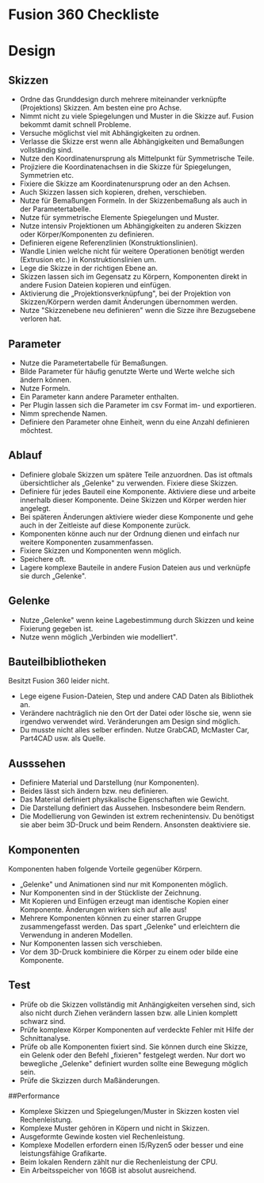 # Fusion 360 Checkliste

# Design

## Skizzen

- Ordne das Grunddesign durch mehrere miteinander verknüpfte (Projektions) Skizzen. Am besten eine pro Achse.
- Nimmt nicht zu viele Spiegelungen und Muster in die Skizze auf. Fusion bekommt damit schnell Probleme.
- Versuche möglichst viel mit Abhängigkeiten zu ordnen.
- Verlasse die Skizze erst wenn alle Abhängigkeiten und Bemaßungen vollständig sind.
- Nutze den Koordinatenursprung als Mittelpunkt für Symmetrische Teile.
- Projiziere die Koordinatenachsen in die Skizze für Spiegelungen, Symmetrien etc.
- Fixiere die Skizze am Koordinatenursprung oder an den Achsen.
- Auch Skizzen lassen sich kopieren, drehen, verschieben.
- Nutze für Bemaßungen Formeln. In der Skizzenbemaßung als auch in der Parametertabelle.
- Nutze für symmetrische Elemente Spiegelungen und Muster.
- Nutze intensiv Projektionen um Abhängigkeiten zu anderen Skizzen oder Körper/Komponenten zu definieren.
- Definieren eigene Referenzlinien (Konstruktionslinien).
- Wandle Linien welche nicht für weitere Operationen benötigt werden (Extrusion etc.) in Konstruktionslinien um.
- Lege die Skizze in der richtigen Ebene an.
- Skizzen lassen sich im Gegensatz zu Körpern, Komponenten direkt in andere Fusion Dateien kopieren und einfügen.
- Aktivierung die „Projektionsverknüpfung", bei der Projektion von Skizzen/Körpern werden damit Änderungen übernommen werden.
- Nutze "Skizzenebene neu definieren" wenn die Sizze ihre Bezugsebene verloren hat.

## Parameter

- Nutze die Parametertabelle für Bemaßungen.
- Bilde Parameter für häufig genutzte Werte und Werte welche sich ändern können.
- Nutze Formeln.
- Ein Parameter kann andere Parameter enthalten.
- Per Plugin lassen sich die Parameter im csv Format im- und exportieren.
- Nimm sprechende Namen.
- Definiere den Parameter ohne Einheit, wenn du eine Anzahl definieren möchtest.

## Ablauf

- Definiere globale Skizzen um spätere Teile anzuordnen. Das ist oftmals übersichtlicher als „Gelenke&quot; zu verwenden. Fixiere diese Skizzen.
- Definiere für jedes Bauteil eine Komponente. Aktiviere diese und arbeite innerhalb dieser Komponente. Deine Skizzen und Körper werden hier angelegt.
- Bei späteren Änderungen aktiviere wieder diese Komponente und gehe auch in der Zeitleiste auf diese Komponente zurück.
- Komponenten könne auch nur der Ordnung dienen und einfach nur weitere Komponenten zusammenfassen.
- Fixiere Skizzen und Komponenten wenn möglich.
- Speichere oft.
- Lagere komplexe Bauteile in andere Fusion Dateien aus und verknüpfe sie durch „Gelenke&quot;.

## Gelenke

- Nutze „Gelenke&quot; wenn keine Lagebestimmung durch Skizzen und keine Fixierung gegeben ist.
- Nutze wenn möglich „Verbinden wie modelliert&quot;.

## Bauteilbibliotheken

Besitzt Fusion 360 leider nicht.

- Lege eigene Fusion-Dateien, Step und andere CAD Daten als Bibliothek an.
- Verändere nachträglich nie den Ort der Datei oder lösche sie, wenn sie irgendwo verwendet wird. Veränderungen am Design sind möglich.
- Du musste nicht alles selber erfinden. Nutze GrabCAD, McMaster Car, Part4CAD usw. als Quelle.

## Ausssehen

- Definiere Material und Darstellung (nur Komponenten).
- Beides lässt sich ändern bzw. neu definieren.
- Das Material definiert physikalische Eigenschaften wie Gewicht.
- Die Darstellung definiert das Aussehen. Insbesondere beim Rendern.
- Die Modellierung von Gewinden ist extrem rechenintensiv. Du benötigst sie aber beim 3D-Druck und beim Rendern. Ansonsten deaktiviere sie.

## Komponenten

Komponenten haben folgende Vorteile gegenüber Körpern.

- „Gelenke&quot; und Animationen sind nur mit Komponenten möglich.
- Nur Komponenten sind in der Stückliste der Zeichnung.
- Mit Kopieren und Einfügen erzeugt man identische Kopien einer Komponente. Änderungen wirken sich auf alle aus!
- Mehrere Komponenten können zu einer starren Gruppe zusammengefasst werden. Das spart „Gelenke&quot; und erleichtern die Verwendung in anderen Modellen.
- Nur Komponenten lassen sich verschieben.
- Vor dem 3D-Druck kombiniere die Körper zu einem oder bilde eine Komponente.

## Test

- Prüfe ob die Skizzen vollständig mit Anhängigkeiten versehen sind, sich also nicht durch Ziehen verändern lassen bzw. alle Linien komplett schwarz sind.
- Prüfe komplexe Körper Komponenten auf verdeckte Fehler mit Hilfe der Schnittanalyse.
- Prüfe ob alle Komponenten fixiert sind. Sie können durch eine Skizze, ein Gelenk oder den Befehl „fixieren&quot; festgelegt werden. Nur dort wo bewegliche „Gelenke&quot; definiert wurden sollte eine Bewegung möglich sein.
- Prüfe die Skzizzen durch Maßänderungen.

##Performance

- Komplexe Skizzen und Spiegelungen/Muster in Skizzen kosten viel Rechenleistung.
- Komplexe Muster gehören in Köpern und nicht in Skizzen.
- Ausgeformte Gewinde kosten viel Rechenleistung.
- Komplexe Modellen erfordern einen I5/Ryzen5 oder besser und eine leistungsfähige Grafikarte.
- Beim lokalen Rendern zählt nur die Rechenleistung der CPU.
- Ein Arbeitsspeicher von 16GB ist absolut ausreichend.
